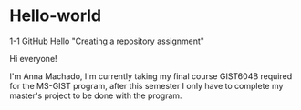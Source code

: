 # Hello-world
1-1 GitHub Hello "Creating a repository assignment" 

Hi everyone!

I'm Anna Machado, I'm currently taking my final course GIST604B required for the MS-GIST program, after this semester I only have to complete my master's project to be done with the program. 
